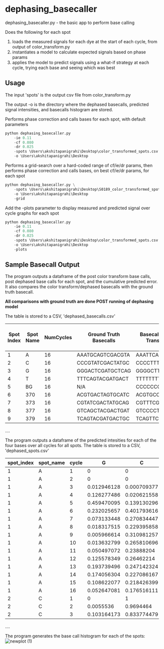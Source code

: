 # dephasing_basecaller

dephasing_basecaller.py - the basic app to perform base calling

Does the following for each spot
1. loads the measured signals for each dye at the start of each cycle, from output of color_transform.py
2. instantiates a model to calculate expected signals based on phase params
3. applies the model to predict signals using a what-if strategy at each cycle, trying each base and seeing which was best

## Usage

The input 'spots' is the output csv file from color_transform.py

The output -o is the directory where the dephased basecalls, predicted signal intensities, and basecalls histogram are stored. 

Performs phase correction and calls bases for each spot, with default parameters

```python
python dephasing_basecaller.py 
    -ie 0.11 
    -cf 0.080 
    -dr 0.025 
    -spots \Users\akshitapanigrahi\Desktop\color_transformed_spots.csv 
    -o \Users\akshitapanigrahi\Desktop
```

Performs a grid-search over a hard-coded range of cf/ie/dr params, then performs phase correction and calls bases, on best cf/ie/dr params, for each spot

```python
python dephasing_basecaller.py \
    -spots \Users\akshitapanigrahi\Desktop\S0189_color_transformed_spots.csv
    -o \Users\akshitapanigrahi\Desktop
    -grid
```

Add the -plots parameter to display measured and predicted signal over cycle graphs for each spot

```python
python dephasing_basecaller.py 
    -ie 0.11 
    -cf 0.080 
    -dr 0.025 
    -spots \Users\akshitapanigrahi\Desktop\color_transformed_spots.csv 
    -o \Users\akshitapanigrahi\Desktop
    -plots
```

## Sample Basecall Output

The program outputs a dataframe of the post color transform base calls, post dephased base calls for each spot, and the cumulative predicted error. It also compares the color transform/dephased basecalls with the ground truth basecall. 

**All comparisons with ground truth are done POST running of dephasing model**

The table is stored to a CSV, 'dephased_basecalls.csv'

| Spot Index | Spot Name | NumCycles | Ground Truth Basecalls | Basecalls Post Color Transformation | Basecalls Post Dephasing | Read Length: Color Transformation | Read Length: Post Dephasing | Greater Read Length | #Differences: Ground Truth vs Color Transform | #Differences: Ground Truth vs Dephased | Cumulative Error |
|------------|-----------|-----------|-----------------------|-----------------------------------|-------------------------|-----------------------------------|-------------------------------|---------------------|-----------------------------------------|---------------------------------------|-----------------|
| 1          | A         | 16        | AAATGCAGTCGACGTA      | AAATTCAATTTCCCCC                 | AAATGCATCATCGTCA        | 4                                 | 7                             | D                   | 8                                       | 8                                     | 1.485814783     |
| 2          | C         | 16        | CCCGTATCGACTATGC      | CCCCTTTTTTCTTTTT                 | CCCGTATCGTCATCGT        | 3                                 | 9                             | D                   | 8                                       | 5                                     | 1.634730564     |
| 3          | G         | 16        | GGGACTCGATGCTCAG      | GGGGCTTCTTTTTTTT                 | GGGACTCGATCTGTAC        | 3                                 | 10                            | D                   | 9                                       | 5                                     | 1.298512122     |
| 4          | T         | 16        | TTTCAGTACGATGACT      | TTTTTTTTTTTTTTTT                 | TTTTCTATCGTCATGC        | 3                                 | 3                             | E                   | 10                                      | 11                                    | 2.065647962     |
| 5          | BG        | 16        | N/A                   | CCCCCCCCCCCCCCCC                 | CTGCTACGTCAGTCAG        | N/A                               | N/A                           | N/A                 | N/A                                     | N/A                                   | 6.23221263      |
| 6          | 370       | 16        | ACGTGACTAGTGCATC      | ACGTGCCTTTTTCCCC                 | ACGTGCTACTGCTACG        | 5                                 | 5                             | E                   | 6                                       | 10                                    | 2.862011622     |
| 7          | 373       | 16        | CGTATCGACTATGCAG      | CGTTTCGCCTTTTTTC                 | CGTATCGACTACTGCA        | 3                                 | 11                            | D                   | 7                                       | 5                                     | 2.039761671     |
| 8          | 377       | 16        | GTCAGCTACGACTGAT      | GTCCCCTTCCCCCCTT                 | GTCAGCTACTGCTAGC        | 3                                 | 9                             | D                   | 8                                       | 5                                     | 3.045921692     |
| 9          | 379       | 16        | TCAGTACGATGACTGC      | TCAGTTCTTTTTTTTT                 | TCAGTACGTACTGCTA        | 5                                 | 8                             | D                   | 8                                       | 8                                     | 2.301325666     |
....


The program outputs a dataframe of the predicted intesities for each of the four bases over all cycles for all spots. The table is stored to a CSV, 'dephased_spots.csv'

| spot_index | spot_name | cycle | G          | C          | A           | T          |
|------------|-----------|-------|------------|------------|-------------|------------|
| 1          | A         | 1     | 0          | 0          | 1           | 0          |
| 1          | A         | 2     | 0          | 0          | 0.9694464   | 0.0055536  |
| 1          | A         | 3     | 0.012946128| 0.000709377| 0.833805322 | 0.103164173|
| 1          | A         | 4     | 0.126277486| 0.020621558| 0.238016786 | 0.541943545|
| 1          | A         | 5     | 0.459470095| 0.139130296| 0.076140402 | 0.228947098|
| 1          | A         | 6     | 0.232025657| 0.401793616| 0.153477448 | 0.093798973|
| 1          | A         | 7     | 0.073133448| 0.270834447| 0.355775175 | 0.159325231|
| 1          | A         | 8     | 0.018317515| 0.229395858| 0.270289324 | 0.319588888|
| 1          | A         | 9     | 0.005966614| 0.310981257| 0.232974086 | 0.266729564|
| 1          | A         | 10    | 0.013632799| 0.265810696| 0.279155068 | 0.237632057|
| 1          | A         | 11    | 0.050497072| 0.23888204 | 0.210063564 | 0.276835471|
| 1          | A         | 12    | 0.125578349| 0.26462214 | 0.112799144 | 0.253562998|
| 1          | A         | 13    | 0.193739496| 0.247142324| 0.064471694 | 0.230910798|
| 1          | A         | 14    | 0.174056304| 0.227086167| 0.085218506 | 0.227226231|
| 1          | A         | 15    | 0.108622077| 0.218426399| 0.177343918 | 0.182378596|
| 1          | A         | 16    | 0.052647081| 0.176516111| 0.314867322 | 0.113015864|
| 2          | C         | 1     | 0          | 1          | 0           | 0          |
| 2          | C         | 2     | 0.0055536  | 0.9694464  | 0           | 0          |
| 2          | C         | 3     | 0.103164173| 0.833774479| 0.000709
....

The program generates the base call histogram for each of the spots:
![newplot (1)](https://github.com/454bio/tools_playground/assets/129779339/6fa3ec23-e4e8-435f-a085-6a7cbab6d60e)

